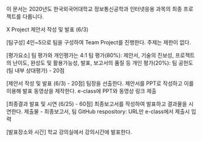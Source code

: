 이 문서는 2020년도 한국외국어대학교 정보통신공학과 인터넷응용 과목의 최종 프로젝트를 다룹니다.

X Project 제안서 작성 및 발표 (6/3)

[팀구성]
4인~5으로 팀을 구성하여 Team Project를 진행한다. 주제는 제한이 없다.

[평가요소]
팀 평가와 개인평가는 4:1
팀 평가(80%): 제안서, 기술의 진보성, 프로젝트의 난이도, 완성도 및 활용가능성, 발표, 보고서의 품질 등
개인 평가(20%): 팀 공헌도 (팀 내부 상대평가) - 20점

[제안서 작성 및 발표 (6/3) - 20점]
팀장을 선출한다.
제안서를 PPT로 작성하고 이를 이용해 발표 동영상을 제작한다.
e-class에 PPT와 동영상 링크 제출

[최종결과 발표 및 시연 (6/25) - 60점]
최종보고서를 작성하여 발표하고 결과물을 시연한다.
제출물 - 최종보고서, 팀 GitHub respository: URL만 e-class에서 제출시 입력

[발표장소와 시간]
학교 강의실에서 강의시간에 발표한다.
